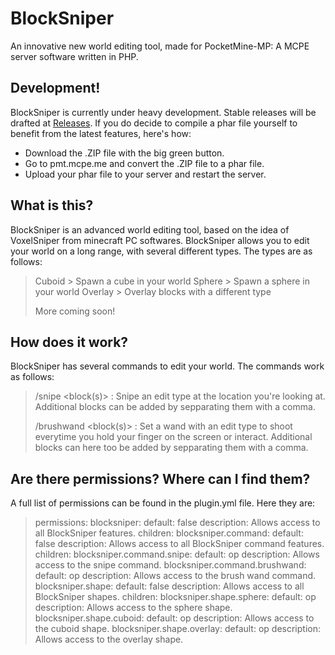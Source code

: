 # BlockSniper
An innovative new world editing tool, made for PocketMine-MP: A MCPE server software written in PHP.

## Development!
BlockSniper is currently under heavy development. Stable releases will be drafted at [Releases](https://github.com/Sandertv/BlockSniper/releases).
If you do decide to compile a phar file yourself to benefit from the latest features, here's how:
 - Download the .ZIP file with the big green button.
 - Go to pmt.mcpe.me and convert the .ZIP file to a phar file.
 - Upload your phar file to your server and restart the server.

## What is this?
BlockSniper is an advanced world editing tool, based on the idea of VoxelSniper from minecraft PC softwares.
BlockSniper allows you to edit your world on a long range, with several different types. The types are as follows:
> Cuboid    > Spawn a cube in your world
> Sphere    > Spawn a sphere in your world
> Overlay   > Overlay blocks with a different type
>
> More coming soon!

## How does it work?
BlockSniper has several commands to edit your world. The commands work as follows:
> /snipe <type> <radius> <block(s)> : Snipe an edit type at the location you're looking at.
> Additional blocks can be added by sepparating them with a comma.
>
> /brushwand <type> <radius> <block(s)> : Set a wand with an edit type to shoot everytime you hold your finger on the screen or interact.
> Additional blocks can here too be added by sepparating them with a comma.

## Are there permissions? Where can I find them?
A full list of permissions can be found in the plugin.yml file. Here they are:

>permissions:
>    blocksniper:
>        default: false
>        description: Allows access to all BlockSniper features.
>        children:
>            blocksniper.command:
>                default: false
>                description: Allows access to all BlockSniper command features.
>                children:
>                    blocksniper.command.snipe:
>                        default: op
>                        description: Allows access to the snipe command.
>                    blocksniper.command.brushwand:
>                        default: op
>                        description: Allows access to the brush wand command.
>            blocksniper.shape:
>                default: false
>                description: Allows access to all BlockSniper shapes.
>                children:
>                    blocksniper.shape.sphere:
>                        default: op
>                        description: Allows access to the sphere shape.
>                    blocksniper.shape.cuboid:
>                        default: op
>                        description: Allows access to the cuboid shape.
>                    blocksniper.shape.overlay:
>                        default: op
>                        description: Allows access to the overlay shape.
